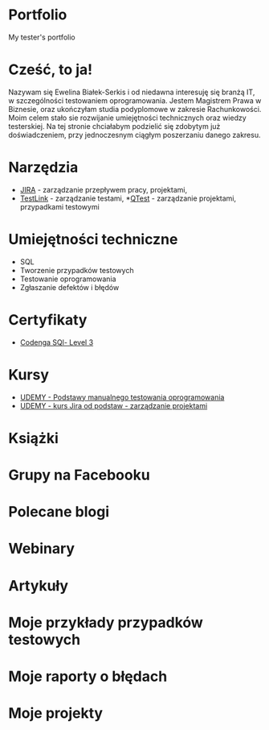 # Portfolio
My tester's portfolio
# Cześć, to ja!
Nazywam się Ewelina Białek-Serkis i od niedawna interesuję się branżą IT, w szczególności testowaniem oprogramowania. Jestem Magistrem Prawa w Biznesie, oraz ukończyłam studia podyplomowe w zakresie Rachunkowości. Moim celem stało sie rozwijanie umiejętności technicznych oraz wiedzy testerskiej. Na tej stronie chciałabym podzielić się zdobytym już doświadczeniem, przy jednoczesnym ciągłym poszerzaniu danego zakresu.
#  Narzędzia
* [JIRA](https://www.atlassian.com/software/jira) - zarządzanie przepływem pracy, projektami,
* [TestLink](https://testlink.org/) - zarządzanie testami,
*[QTest](https://www.tricentis.com/software-testing-tool-trial-demo/qtest-trial) - zarządzanie projektami, przypadkami testowymi
# Umiejętności techniczne
* SQL
* Tworzenie przypadków testowych
* Testowanie oprogramowania
* Zgłaszanie defektów i błędów
# Certyfikaty
* [Codenga SQl- Level 3](https://codenga.pl/p/certificate/hash/1dezxss78vhcco0cc84g048sgwk8gow)
# Kursy
* [UDEMY - Podstawy manualnego testowania oprogramowania](https://www.udemy.com/certificate/UC-3889cb37-31f5-4563-b113-68a70567097b/)
* [UDEMY - kurs Jira od podstaw - zarządzanie projektami](https://www.udemy.com/certificate/UC-574c72fb-155c-4e80-911e-c21730742a64/)
# Książki
# Grupy na Facebooku
# Polecane blogi
# Webinary
# Artykuły
# Moje przykłady przypadków testowych
# Moje raporty o błędach
# Moje projekty
